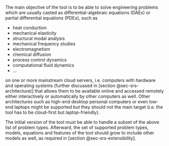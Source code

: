 
The main objective of the tool is to be able to solve engineering problems which are usually casted as differential-algebraic equations (DAEs) or partial differential equations (PDEs), such as

 * heat conduction
 * mechanical elasticity
 * structural modal analysis
 * mechanical frequency studies
 * electromagnetism
 * chemical diffusion
 * process control dynamics
 * computational fluid dynamics
 * ...

on one or more mainstream cloud servers, i.e. computers with hardware and operating systems (further discussed in [section @sec-srs-architecture)] that allows them to be available online and accessed remotely either interactively or automatically by other computers as well. Other architectures such as high-end desktop personal computers or even low-end laptops might be supported but they should not the main target (i.e. the tool has to be cloud-first but laptop-friendly). 
 
The initial version of the tool must be able to handle a subset of the above list of problem types.
Afterward, the set of supported problem types, models, equations and features of the tool should grow to include other models as well, as required in [section @sec-srs-extensibility].
